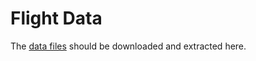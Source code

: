 Flight Data
===========

The [data files](http://stat-computing.org/dataexpo/2009/the-data.html "Flight Data") 
should be downloaded and extracted here.
